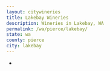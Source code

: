 ```yaml
---
layout: citywineries
title: Lakebay Wineries
description: Wineries in Lakebay, WA
permalink: /wa/pierce/lakebay/
state: wa
county: pierce
city: lakebay
---
```

-
